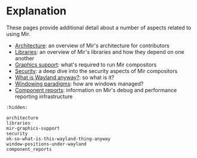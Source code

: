 # Explanation
These pages provide additional detail about a number of aspects related to using Mir.

- [Architecture](architecture): an overview of Mir's architecture for contributors
- [Libraries](libraries): an overview of Mir's libraries and how they depend on one another
- [Graphics support](mir-graphics-support): what's required to run Mir compositors
- [Security](security): a deep dive into the security aspects of Mir compositors
- [What is Wayland anyway?](ok-so-what-is-this-wayland-thing-anyway): so what is it?
- [Windowing paradigms](window-positions-under-wayland): how are windows managed?
- [Component reports](component_reports): information on Mir's debug and performance reporting infrastructure

```{toctree}
:hidden:

architecture
libraries
mir-graphics-support
security
ok-so-what-is-this-wayland-thing-anyway
window-positions-under-wayland
component_reports
```
